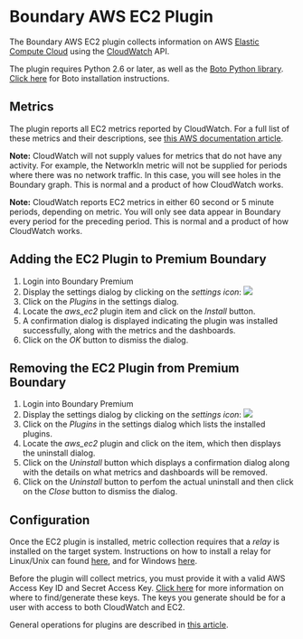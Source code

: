 Boundary AWS EC2 Plugin
=======================

The Boundary AWS EC2 plugin collects information on AWS [Elastic Compute Cloud](http://aws.amazon.com/ec2/) using the [CloudWatch](http://aws.amazon.com/cloudwatch/) API.

The plugin requires Python 2.6 or later, as well as the [Boto Python library](https://github.com/boto/boto).  [Click here](https://github.com/boto/boto#installation) for Boto installation instructions.

## Metrics

The plugin reports all EC2 metrics reported by CloudWatch.  For a full list of these metrics and their descriptions, see [this AWS documentation article](http://docs.aws.amazon.com/AmazonCloudWatch/latest/DeveloperGuide/ec2-metricscollected.html).

**Note:** CloudWatch will not supply values for metrics that do not have any activity.  For example, the NetworkIn metric will not be supplied for periods where there was no network traffic.  In this case, you will see holes in the Boundary graph.  This is normal and a product of how CloudWatch works.

**Note:** CloudWatch reports EC2 metrics in either 60 second or 5 minute periods, depending on metric.  You will only see data appear in Boundary every period for the preceding period.  This is normal and a product of how CloudWatch works.

## Adding the EC2 Plugin to Premium Boundary

1. Login into Boundary Premium
2. Display the settings dialog by clicking on the _settings icon_: ![](src/main/resources/settings_icon.png)
3. Click on the _Plugins_ in the settings dialog.
4. Locate the _aws_ec2_ plugin item and click on the _Install_ button.
5. A confirmation dialog is displayed indicating the plugin was installed successfully, along with the metrics and the dashboards.
6. Click on the _OK_ button to dismiss the dialog.

## Removing the EC2 Plugin from Premium Boundary

1. Login into Boundary Premium
2. Display the settings dialog by clicking on the _settings icon_: ![](src/main/resources/settings_icon.png)
3. Click on the _Plugins_ in the settings dialog which lists the installed plugins.
4. Locate the _aws_ec2_ plugin and click on the item, which then displays the uninstall dialog.
5. Click on the _Uninstall_ button which displays a confirmation dialog along with the details on what metrics and dashboards will be removed.
6. Click on the _Uninstall_ button to perfom the actual uninstall and then click on the _Close_ button to dismiss the dialog.

## Configuration

Once the EC2 plugin is installed, metric collection requires that a _relay_ is installed on the target system. Instructions on how to install a relay for Linux/Unix can found [here](http://premium-documentation.boundary.com/relays), and for Windows [here](http://premium-support.boundary.com/customer/portal/articles/1656465-installing-relay-on-windows).

Before the plugin will collect metrics, you must provide it with a valid AWS Access Key ID and Secret Access Key.  [Click here](http://docs.aws.amazon.com/AWSSimpleQueueService/latest/SQSGettingStartedGuide/AWSCredentials.html) for more information on where to find/generate these keys.  The keys you generate should be for a user with access to both CloudWatch and EC2.

General operations for plugins are described in [this article](http://premium-support.boundary.com/customer/portal/articles/1635550-plugins---how-to).

